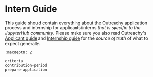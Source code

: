 # Intern Guide

This guide should contain everything about the Outreachy application process and
internship for applicants/interns _that is specific to the JupyterHub community_.
Please make sure you also read Outreachy's
[Applicant guide](https://www.outreachy.org/docs/applicant/)
and [Internship guide](https://www.outreachy.org/docs/internship/)
for the _source of truth_ of what to expect generally.

```{toctree}
:maxdepth: 2

criteria
contribution-period
prepare-application
```
